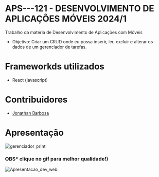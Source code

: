 # APS---121 - DESENVOLVIMENTO DE APLICAÇÕES MÓVEIS 2024/1

Trabalho da matéria de Desenvolvimento de Aplicações com Móveis
- Objetivo: Criar um CRUD onde eu possa inserir, ler, excluir e alterar os dados de um gerenciador de tarefas.

# Frameworkds utilizados
- React (javascript)

# Contribuidores
- [Jonathan Barbosa](https://github.com/BonathanRJ)

# Apresentação
![gerenciador_print](https://github.com/BonathanRJ/React---Gerenciador-de-Servicos/assets/97456370/fad3234c-fe99-4097-a9a3-c541f271f85b)

### OBS* clique no gif para melhor qualidade!)
![Apresentacao_dev_web](https://github.com/BonathanRJ/React---Gerenciador-de-Servicos/assets/97456370/29fac863-0f82-4ba6-a1e9-c0e9c6e4535f)
